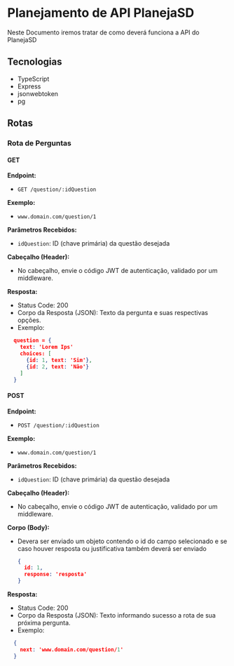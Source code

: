 # **Planejamento de API PlanejaSD**
Neste Documento iremos tratar de como deverá funciona a API do PlanejaSD
## Tecnologias
-   TypeScript
-   Express
-   jsonwebtoken
-   pg

## Rotas

### Rota de Perguntas

#### GET

**Endpoint:**
- `GET /question/:idQuestion`

**Exemplo:**
- `www.domain.com/question/1`

**Parâmetros Recebidos:**
- `idQuestion`: ID (chave primária) da questão desejada

**Cabeçalho (Header):**
- No cabeçalho, envie o código JWT de autenticação, validado por um middleware.

**Resposta:**
- Status Code: 200
- Corpo da Resposta (JSON): Texto da pergunta e suas respectivas opções.
- Exemplo: 
```json
  question = {
    text: 'Lorem Ips'
    choices: [
      {id: 1, text: 'Sim'},
      {id: 2, text: 'Não'}
    ]
  }
```

#### POST

**Endpoint:**
- `POST /question/:idQuestion`

**Exemplo:**
- `www.domain.com/question/1`

**Parâmetros Recebidos:**
- `idQuestion`: ID (chave primária) da questão desejada

**Cabeçalho (Header):**
- No cabeçalho, envie o código JWT de autenticação, validado por um middleware.

**Corpo (Body):**
- Devera ser enviado um objeto contendo o id do campo selecionado e se caso houver resposta ou justificativa também deverá ser enviado
  ```json
  {
    id: 1, 
    response: 'resposta'
  }
**Resposta:**
- Status Code: 200
- Corpo da Resposta (JSON): Texto informando sucesso a rota de sua próxima pergunta.
- Exemplo: 
```json
  {
    next: 'www.domain.com/question/1'
  }
